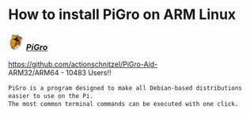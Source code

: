 # How to install PiGro on ARM Linux

### <img src="/img/app-icons/PiGro/icon-64.png" height=32> ***[PiGro](https://github.com/Botspot/pi-apps/tree/master/apps/PiGro)***
https://github.com/actionschnitzel/PiGro-Aid-<br />
ARM32/ARM64 - 10483 Users!!
```
PiGro is a program designed to make all Debian-based distributions easier to use on the Pi.
The most common terminal commands can be executed with one click.
```
